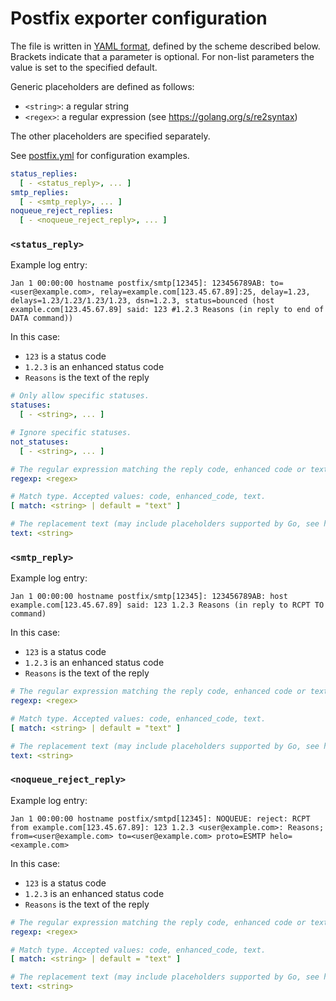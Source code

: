 # Postfix exporter configuration

The file is written in [YAML format](http://en.wikipedia.org/wiki/YAML), defined by the scheme described below.
Brackets indicate that a parameter is optional.
For non-list parameters the value is set to the specified default.

Generic placeholders are defined as follows:

* `<string>`: a regular string
* `<regex>`: a regular expression (see https://golang.org/s/re2syntax)

The other placeholders are specified separately.

See [postfix.yml](exporter/testdata/postfix.yml) for configuration examples.

```yml
status_replies:
  [ - <status_reply>, ... ]
smtp_replies:
  [ - <smtp_reply>, ... ]
noqueue_reject_replies:
  [ - <noqueue_reject_reply>, ... ]
```

### `<status_reply>`

Example log entry:

```
Jan 1 00:00:00 hostname postfix/smtp[12345]: 123456789AB: to=<user@example.com>, relay=example.com[123.45.67.89]:25, delay=1.23, delays=1.23/1.23/1.23/1.23, dsn=1.2.3, status=bounced (host example.com[123.45.67.89] said: 123 #1.2.3 Reasons (in reply to end of DATA command))
```

In this case:

* `123` is a status code
* `1.2.3` is an enhanced status code
* `Reasons` is the text of the reply

```yml
# Only allow specific statuses.
statuses:
  [ - <string>, ... ]

# Ignore specific statuses.
not_statuses:
  [ - <string>, ... ]

# The regular expression matching the reply code, enhanced code or text.
regexp: <regex>

# Match type. Accepted values: code, enhanced_code, text.
[ match: <string> | default = "text" ]

# The replacement text (may include placeholders supported by Go, see https://pkg.go.dev/regexp#Regexp.Expand).
text: <string>
```

### `<smtp_reply>`

Example log entry:

```
Jan 1 00:00:00 hostname postfix/smtp[12345]: 123456789AB: host example.com[123.45.67.89] said: 123 1.2.3 Reasons (in reply to RCPT TO command)
```

In this case:

* `123` is a status code
* `1.2.3` is an enhanced status code
* `Reasons` is the text of the reply

```yml
# The regular expression matching the reply code, enhanced code or text.
regexp: <regex>

# Match type. Accepted values: code, enhanced_code, text.
[ match: <string> | default = "text" ]

# The replacement text (may include placeholders supported by Go, see https://pkg.go.dev/regexp#Regexp.Expand).
text: <string>
```

### `<noqueue_reject_reply>`

Example log entry:

```
Jan 1 00:00:00 hostname postfix/smtpd[12345]: NOQUEUE: reject: RCPT from example.com[123.45.67.89]: 123 1.2.3 <user@example.com>: Reasons; from=<user@example.com> to=<user@example.com> proto=ESMTP helo=<example.com>
```

In this case:

* `123` is a status code
* `1.2.3` is an enhanced status code
* `Reasons` is the text of the reply

```yml
# The regular expression matching the reply code, enhanced code or text.
regexp: <regex>

# Match type. Accepted values: code, enhanced_code, text.
[ match: <string> | default = "text" ]

# The replacement text (may include placeholders supported by Go, see https://pkg.go.dev/regexp#Regexp.Expand).
text: <string>
```

